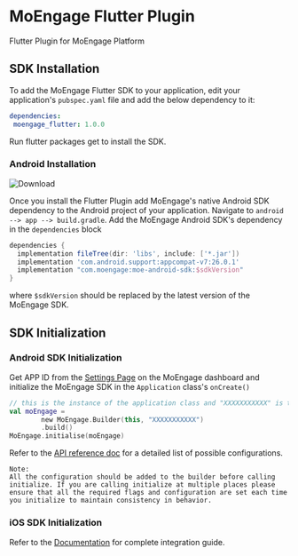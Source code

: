 # MoEngage Flutter Plugin

Flutter Plugin for MoEngage Platform

## SDK Installation

To add the MoEngage Flutter SDK to your application, edit your application's `pubspec.yaml` file and add the below dependency to it:

```yaml
dependencies:
 moengage_flutter: 1.0.0
```
 Run flutter packages get to install the SDK.
 
 ### Android Installation
 
 ![Download](https://api.bintray.com/packages/moengage/android-sdk/moe-android-sdk/images/download.svg)

 
  Once you install the Flutter Plugin add MoEngage's native Android SDK dependency to the Android project of your application.
  Navigate to `android --> app --> build.gradle`. Add the MoEngage Android SDK's dependency in the `dependencies` block
  
  ```groovy
  dependencies {
    implementation fileTree(dir: 'libs', include: ['*.jar'])
    implementation 'com.android.support:appcompat-v7:26.0.1'
    implementation "com.moengage:moe-android-sdk:$sdkVersion"
}
  ```
where `$sdkVersion` should be replaced by the latest version of the MoEngage SDK.

## SDK Initialization

### Android SDK Initialization
Get APP ID from the [Settings Page](http://app.moengage.com/v3/#/settings/0/0) on the MoEngage dashboard and initialize the MoEngage SDK in the `Application` class's `onCreate()`

```kotlin
// this is the instance of the application class and "XXXXXXXXXXX" is the APP ID from the dashboard.
val moEngage =
        new MoEngage.Builder(this, "XXXXXXXXXXX")
        .build()
MoEngage.initialise(moEngage)
```
Refer to the [API reference doc](https://moengage.github.io/MoEngage-Android-SDK/) for a detailed list of possible configurations.

```
Note:
All the configuration should be added to the builder before calling initialize. If you are calling initialize at multiple places please ensure that all the required flags and configuration are set each time you initialize to maintain consistency in behavior.
```

### iOS SDK Initialization


Refer to the [Documentation](https://docs.moengage.com/docs/sdk-integration-4) for complete integration guide. 